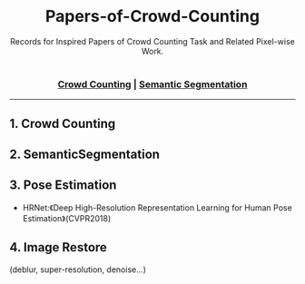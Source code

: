 <br>
<h1 align="center">Papers-of-Crowd-Counting</h1>

<div align="center">
  Records for Inspired Papers of Crowd Counting Task and Related Pixel-wise Work. 
</div>

<br/>

<div align="center">

 ### [Crowd Counting](#1-crowd-counting) | [Semantic Segmentation](#2-Semantic-Segmentation)
</div>

---
## 1. Crowd Counting

## 2. SemanticSegmentation


## 3. Pose Estimation
   - HRNet:《Deep High-Resolution Representation Learning for Human Pose Estimation》(CVPR2018)
   
## 4. Image Restore

(deblur, super-resolution, denoise...)


